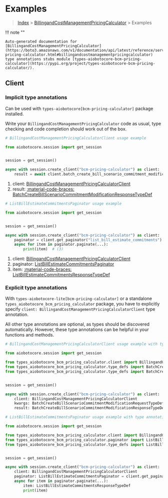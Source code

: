# Examples

> [Index](../README.md) > [BillingandCostManagementPricingCalculator](./README.md) > Examples

!!! note ""

    Auto-generated documentation for [BillingandCostManagementPricingCalculator](https://boto3.amazonaws.com/v1/documentation/api/latest/reference/services/bcm-pricing-calculator.html#billingandcostmanagementpricingcalculator)
    type annotations stubs module [types-aiobotocore-bcm-pricing-calculator](https://pypi.org/project/types-aiobotocore-bcm-pricing-calculator/).

## Client

### Implicit type annotations

Can be used with `types-aiobotocore[bcm-pricing-calculator]` package installed.

Write your `BillingandCostManagementPricingCalculator` code as usual,
type checking and code completion should work out of the box.



```python
# BillingandCostManagementPricingCalculatorClient usage example

from aiobotocore.session import get_session


session = get_session()

async with session.create_client("bcm-pricing-calculator") as client:  # (1)
    result = await client.batch_create_bill_scenario_commitment_modification()  # (2)
```

1. client: [BillingandCostManagementPricingCalculatorClient](./client.md)
2. result: [:material-code-braces: BatchCreateBillScenarioCommitmentModificationResponseTypeDef](./type_defs.md#batchcreatebillscenariocommitmentmodificationresponsetypedef) 



```python
# ListBillEstimateCommitmentsPaginator usage example

from aiobotocore.session import get_session


session = get_session()

async with session.create_client("bcm-pricing-calculator") as client:  # (1)
    paginator = client.get_paginator("list_bill_estimate_commitments")  # (2)
    async for item in paginator.paginate(...):
        print(item)  # (3)
```

1. client: [BillingandCostManagementPricingCalculatorClient](./client.md)
2. paginator: [ListBillEstimateCommitmentsPaginator](./paginators.md#listbillestimatecommitmentspaginator)
3. item: [:material-code-braces: ListBillEstimateCommitmentsResponseTypeDef](./type_defs.md#listbillestimatecommitmentsresponsetypedef) 




### Explicit type annotations

With `types-aiobotocore-lite[bcm-pricing-calculator]`
or a standalone `types_aiobotocore_bcm_pricing_calculator` package, you have to explicitly specify
`client: BillingandCostManagementPricingCalculatorClient` type annotation.

All other type annotations are optional, as types should be discovered automatically.
However, these type annotations can be helpful in your functions and methods.


```python
# BillingandCostManagementPricingCalculatorClient usage example with type annotations

from aiobotocore.session import get_session

from types_aiobotocore_bcm_pricing_calculator.client import BillingandCostManagementPricingCalculatorClient
from types_aiobotocore_bcm_pricing_calculator.type_defs import BatchCreateBillScenarioCommitmentModificationResponseTypeDef
from types_aiobotocore_bcm_pricing_calculator.type_defs import BatchCreateBillScenarioCommitmentModificationRequestTypeDef


session = get_session()

async with session.create_client("bcm-pricing-calculator") as client:
    client: BillingandCostManagementPricingCalculatorClient
    kwargs: BatchCreateBillScenarioCommitmentModificationRequestTypeDef = {...}
    result: BatchCreateBillScenarioCommitmentModificationResponseTypeDef = await client.batch_create_bill_scenario_commitment_modification(**kwargs)
```



```python
# ListBillEstimateCommitmentsPaginator usage example with type annotations

from aiobotocore.session import get_session

from types_aiobotocore_bcm_pricing_calculator.client import BillingandCostManagementPricingCalculatorClient
from types_aiobotocore_bcm_pricing_calculator.paginator import ListBillEstimateCommitmentsPaginator
from types_aiobotocore_bcm_pricing_calculator.type_defs import ListBillEstimateCommitmentsResponseTypeDef


session = get_session()

async with session.create_client("bcm-pricing-calculator") as client:
    client: BillingandCostManagementPricingCalculatorClient
    paginator: ListBillEstimateCommitmentsPaginator = client.get_paginator("list_bill_estimate_commitments")
    async for item in paginator.paginate(...):
        item: ListBillEstimateCommitmentsResponseTypeDef
        print(item)
```


